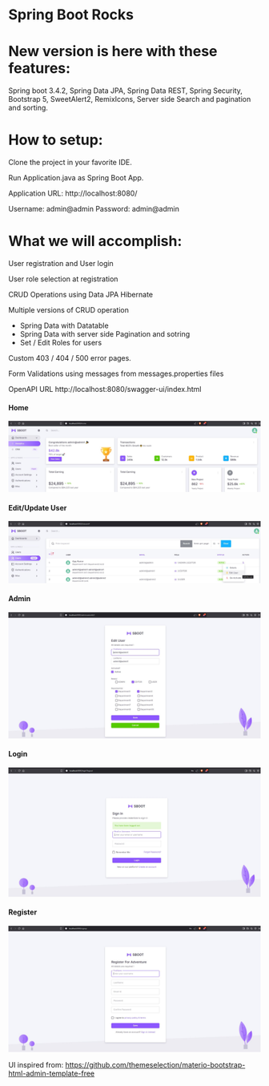 # Spring Boot Rocks 

# New version is here with these features:

Spring boot 3.4.2, Spring Data JPA, Spring Data REST, Spring Security, Bootstrap 5, SweetAlert2, RemixIcons, Server side Search and pagination and sorting. 

# How to setup:

Clone the project in your favorite IDE.

Run Application.java as Spring Boot App. 

Application URL:
http://localhost:8080/

Username: admin@admin 
Password: admin@admin

# What we will accomplish:

User registration and User login

User role selection at registration

CRUD Operations using Data JPA Hibernate

Multiple versions of CRUD operation
  - Spring Data with Datatable
  - Spring Data with server side Pagination and sotring
  - Set / Edit Roles for users

Custom 403 / 404 / 500 error pages.
 
Form Validations using messages from messages.properties files


OpenAPI URL
http://localhost:8080/swagger-ui/index.html


<h4> Home </h4>

![springbootrocks](https://github.com/ajkr195/springbootrocks/blob/master/screenshots/Home.JPG)

<h4> Edit/Update User </h4>

![springbootrocks](https://github.com/ajkr195/springbootrocks/blob/master/screenshots/UpdateUser.JPG)

<h4> Admin </h4>

![springbootrocks](https://github.com/ajkr195/springbootrocks/blob/master/screenshots/EditAsAdmin.JPG)

<h4> Login </h4>

![springbootrocks](https://github.com/ajkr195/springbootrocks/blob/master/screenshots/Login.JPG)

<h4> Register </h4>

![springbootrocks](https://github.com/ajkr195/springbootrocks/blob/master/screenshots/Register.JPG)


UI inspired from:
https://github.com/themeselection/materio-bootstrap-html-admin-template-free
